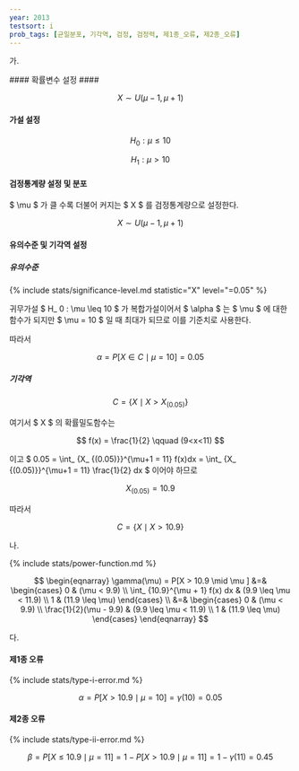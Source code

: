 ```yaml
---
year: 2013
testsort: i
prob_tags: [균일분포, 기각역, 검정, 검정력, 제1종_오류, 제2종_오류]
---
```

가.

<div>
#### 확률변수 설정 ####

$$ X \sim U(\mu -1, \mu +1) $$

#### 가설 설정 ####

$$ H_ 0 : \mu \leq 10 $$

$$ H_ 1 : \mu > 10 $$

#### 검정통계량 설정 및 분포 ####

$ \mu $ 가 클 수록 더불어 커지는 $ X $ 를 검정통계량으로 설정한다.

$$ X \sim U(\mu -1, \mu +1) $$

#### 유의수준 및 기각역 설정 ####

##### 유의수준 #####

{% include stats/significance-level.md statistic="X" level="=0.05" %}

귀무가설 $ H_ 0 : \mu \leq 10 $ 가 복합가설이어서 $ \alpha $ 는 $ \mu $ 에 대한 함수가 되지만 $ \mu = 10 $ 일 때 최대가 되므로 이를 기준치로 사용한다.

따라서

$$ \alpha = P[X \in C \mid \mu = 10] = 0.05 $$

##### 기각역 #####
 
$$ C = \{ X \mid X > X_ {(0.05)} \} $$

여기서 $ X $ 의 확률밀도함수는

$$ f(x) = \frac{1}{2} \qquad (9<x<11) $$

이고  $ 0.05 = \int_ {X_ {(0.05)}}^{\mu+1 = 11} f(x)dx = \int_ {X_ {(0.05)}}^{\mu+1 = 11} \frac{1}{2} dx $ 이어야 하므로

$$ X_ {(0.05)} = 10.9 $$

따라서

$$ C = \{ X \mid X > 10.9 \} $$

</div>

나.

<div>

{% include stats/power-function.md %}

$$ \begin{eqnarray} \gamma(\mu) = P[X > 10.9 \mid \mu ] &=&
\begin{cases}
0  & (\mu < 9.9) \\
\int_ {10.9}^{\mu + 1} f(x) dx & (9.9 \leq \mu < 11.9) \\
1 & (11.9 \leq \mu)
\end{cases} \\
&=& \begin{cases}
0  & (\mu < 9.9) \\
\frac{1}{2}(\mu - 9.9) & (9.9 \leq \mu < 11.9) \\
1 & (11.9 \leq \mu)
\end{cases}
\end{eqnarray} $$

</div>

다.

<div>

#### 제1종 오류 ####

{% include stats/type-i-error.md %}

$$ \alpha = P[ X > 10.9 \mid \mu = 10 ] = \gamma(10) = 0.05 $$

#### 제2종 오류 ####

{% include stats/type-ii-error.md %}

$$ \beta = P[ X \leq 10.9 \mid \mu = 11 ] = 1 - P[ X > 10.9 \mid \mu = 11 ] = 1 - \gamma(11) = 0.45 $$

</div>